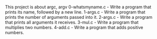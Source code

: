 This project is about argc, argv
0-whatsmyname.c - Write a program that prints its name, followed by a new line.
1-args.c - Write a program that prints the number of arguments passed into it.
2-args.c - Write a program that prints all arguments it receives.
3-mul.c - Write a program that multiplies two numbers.
4-add.c - Write a program that adds positive numbers.
